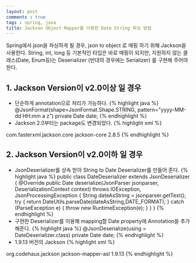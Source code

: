 ```yaml
---
layout: post
comments : true
tags : spring, java
title: Jackson Object Mapper를 이용한 Date String 파싱 방법
---
```


Spring에서 json을 파싱하게 될 경우, json to object 로 매핑 하기 위해 Jackson을 사용한다.
String, int, long 등 기본적인 타입은 바로 매핑이 되지만,
지원하지 않는 클래스(Date, Enum등)는 Deserializer (반대의 경우에는 Serializer) 를 구현해 주어야 한다.

## 1. Jackson Version이 v2.0이상 일 경우

- 단순하게 annotation으로 처리가 가능하다.
{% highlight java %}
@JsonFormat(shape=JsonFormat.Shape.STRING, pattern="yyyy-MM-dd HH:mm a z")
private Date date;
{% endhighlight %}
- Jackson 2.0부터는 package도 변경되었다.
{% highlight xml %}
<!-- https://mvnrepository.com/artifact/com.fasterxml.jackson.core/jackson-core -->
<dependency>
<groupId>com.fasterxml.jackson.core</groupId>
<artifactId>jackson-core</artifactId>
<version>2.8.5</version>
</dependency>
{% endhighlight %}


## 2. Jackson Version이 v2.0이하 일 경우

- JsonDeserializer를 상속 받아 String to Date Deserializer를 만들어 준다.
{% highlight java %}
public class DateDeserializer extends JsonDeserializer<Date> {
    @Override
    public Date deserialize(JsonParser jsonparser, DeserializationContext context) throws IOException, JsonProcessingException {
        String dateAsString = jsonparser.getText();
        try {
	    return DateUtils.parseDate(dateAsString,DATE_FORMAT);
        } catch (ParseException e) {
            throw new RuntimeException(e);
        }
    }
}
{% endhighlight %}
- 구현한 Deserializer를 이용해 mapping할 Date property에 Annotation을 추가해준다.
{% highlight java %}
@JsonDeserialize(using = DateDeserializer.class)
private Date date;
{% endhighlight %}
- 1.9.13 버전의 Jackson
{% highlight xml %}
<!-- https://mvnrepository.com/artifact/org.codehaus.jackson/jackson-mapper-asl -->
<dependency>
<groupId>org.codehaus.jackson</groupId>
<artifactId>jackson-mapper-asl</artifactId>
<version>1.9.13</version>
</dependency>
{% endhighlight %}
